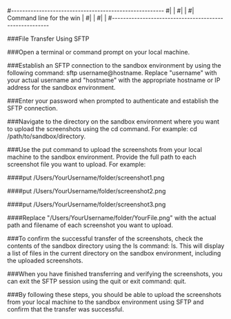 #*-------------------------------------------------------*
#|							|
#|							|
#|		Command line for the win		|
#|							|
#|							|
#*-------------------------------------------------------*


###File Transfer Using SFTP

###Open a terminal or command prompt on your local machine.

###Establish an SFTP connection to the sandbox environment by using the following command: sftp username@hostname. Replace "username" with your actual username and "hostname" with the appropriate hostname or IP address for the sandbox environment.

###Enter your password when prompted to authenticate and establish the SFTP connection.

###Navigate to the directory on the sandbox environment where you want to upload the screenshots using the cd command. For example: cd /path/to/sandbox/directory.

###Use the put command to upload the screenshots from your local machine to the sandbox environment. Provide the full path to each screenshot file you want to upload. For example:

####put /Users/YourUsername/folder/screenshot1.png

####put /Users/YourUsername/folder/screenshot2.png

####put /Users/YourUsername/folder/screenshot3.png

####Replace "/Users/YourUsername/folder/YourFile.png" with the actual path and filename of each screenshot you want to upload.

###To confirm the successful transfer of the screenshots, check the contents of the sandbox directory using the ls command: ls. This will display a list of files in the current directory on the sandbox environment, including the uploaded screenshots.

###When you have finished transferring and verifying the screenshots, you can exit the SFTP session using the quit or exit command: quit.

###By following these steps, you should be able to upload the screenshots from your local machine to the sandbox environment using SFTP and confirm that the transfer was successful.
